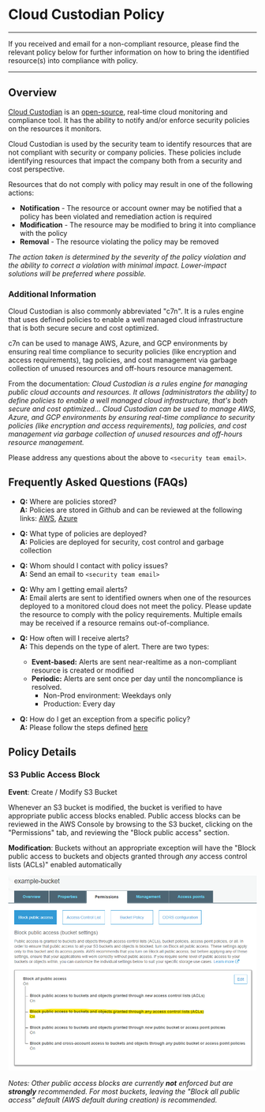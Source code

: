 # Cloud Custodian Policy

---

If you received and email for a non-compliant resource, please find the relevant policy below for further information on how to bring the identified resource(s) into compliance with policy.

---

## Overview

[Cloud Custodian](https://cloudcustodian.io/) is an [open-source](https://github.com/cloud-custodian/cloud-custodian), real-time cloud monitoring and compliance tool. It has the ability to notify and/or enforce security policies on the resources it monitors.

Cloud Custodian is used by the security team to identify resources that are not compliant with security or company policies. These policies include identifying resources that impact the company both from a security and cost perspective.

Resources that do not comply with policy may result in one of the following actions:

- **Notification** - The resource or account owner may be notified that a policy has been violated and remediation action is required
- **Modification** - The resource may be modified to bring it into compliance with the policy
- **Removal** - The resource violating the policy may be removed

_The action taken is determined by the severity of the policy violation and the ability to correct a violation with minimal impact. Lower-impact solutions will be preferred where possible._

### Additional Information

Cloud Custodian is also commonly abbreviated "c7n". It is a rules engine that uses defined policies to enable a well managed cloud infrastructure that is both secure secure and cost optimized.

c7n can be used to manage AWS, Azure, and GCP environments by ensuring real time compliance to security policies (like encryption and access requirements), tag policies, and cost management via garbage collection of unused resources and off-hours resource management.

From the documentation: _Cloud Custodian is a rules engine for managing public cloud accounts and resources. It allows [administrators the ability] to define policies to enable a well managed cloud infrastructure, that's both secure and cost optimized... Cloud Custodian can be used to manage AWS, Azure, and GCP environments by ensuring real-time compliance to security policies (like encryption and access requirements), tag policies, and cost management via garbage collection of unused resources and off-hours resource management._

Please address any questions about the above to `<security team email>`.

## Frequently Asked Questions (FAQs)

- **Q:** Where are policies stored?<br>
  **A:** Policies are stored in Github and can be reviewed at the following links: [AWS](path/to/repo), [Azure](path/to/repo)

- **Q:** What type of policies are deployed?<br>
  **A:** Policies are deployed for security, cost control and garbage collection

- **Q:** Whom should I contact with policy issues?<br>
  **A:** Send an email to `<security team email>`

- **Q:** Why am I getting email alerts?<br>
  **A:** Email alerts are sent to identified owners when one of the resources deployed to a monitored cloud does not meet the policy. Please update the resource to comply with the policy requirements. Multiple emails may be received if a resource remains out-of-compliance.

- **Q:** How often will I receive alerts?<br>
  **A:** This depends on the type of alert. There are two types:

  - **Event-based:** Alerts are sent near-realtime as a non-compliant resource is created or modified
  - **Periodic:** Alerts are sent once per day until the noncompliance is resolved.
    - Non-Prod environment: Weekdays only
    - Production: Every day

- **Q:** How do I get an exception from a specific policy?<br>
  **A:** Please follow the steps defined [here](./Public-Access-Exception-Policy.md)

## Policy Details

### S3 Public Access Block

**Event**: Create / Modify S3 Bucket

Whenever an S3 bucket is modified, the bucket is verified to have appropriate public access blocks enabled. Public access blocks can be reviewed in the AWS Console by browsing to the S3 bucket, clicking on the "Permissions" tab, and reviewing the "Block public access" section.

**Modification**: Buckets without an appropriate exception will have the "Block public access to buckets and objects granted through _any_ access control lists (ACLs)" enabled automatically

![AWS Public Access Block Example](../Images/AWS_Bucket-Public-Access-Block_Example.png)

_Notes: Other public access blocks are currently **not** enforced but are **strongly** recommended. For most buckets, leaving the "Block all public access" default (AWS default during creation) is recommended._
